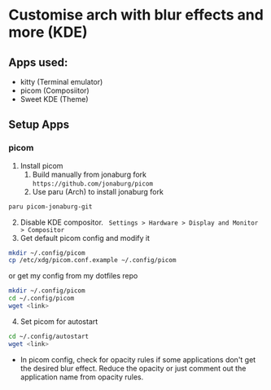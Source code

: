 # Customise arch with blur effects and more (KDE)
## Apps used:
- kitty (Terminal emulator)
- picom (Composiitor)
- Sweet KDE (Theme)

## Setup Apps
### picom
1. Install picom
	1. Build manually from jonaburg fork `https://github.com/jonaburg/picom`
	2. Use paru (Arch) to install jonaburg fork
```bash
paru picom-jonaburg-git
```
2. Disable KDE compositor. ` Settings > Hardware > Display and Monitor > Compositor`
3. Get default picom config and modify it
```bash
mkdir ~/.config/picom
cp /etc/xdg/picom.conf.example ~/.config/picom
```
or get my config from my dotfiles repo
```bash
mkdir ~/.config/picom
cd ~/.config/picom
wget <link>
```
4. Set picom for autostart
```bash
cd ~/.config/autostart
wget <link>
```
- In picom config, check for opacity rules if some applications don't get the desired blur effect. Reduce the opacity or just comment out the application name from opacity rules.
